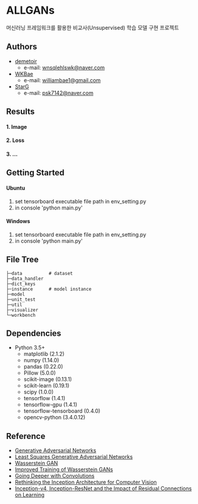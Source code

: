 # ALLGANs

머신러닝 프레임워크를 활용한 비교사(Unsupervised) 학습 모델 구현 프로젝트



## Authors

- [demetoir](https://github.com/demetoir)
  - e-mail: wnsqlehlswk@naver.com
- [WKBae](https://github.com/WKBae)
  - e-mail: williambae1@gmail.com
- [StarG](https://github.com/psk7142)
  - e-mail: psk7142@naver.com

## Results

#### 1. Image

#### 2. Loss

#### 3. ...

## Getting Started

#### Ubuntu

1. set tensorboard executable file path in env_setting.py
2. in console 'python main.py'

#### Windows

1. set tensorboard executable file path in env_setting.py
2. in console 'python main.py'

## File Tree

```
├─data          # dataset
├─data_handler
├─dict_keys
├─instance      # model instance
├─model
├─unit_test
├─util
├─visualizer
└─workbench
```

## Dependencies

- Python 3.5+
    - matplotlib (2.1.2)
    - numpy (1.14.0)
    - pandas (0.22.0)
    - Pillow (5.0.0)
    - scikit-image (0.13.1)
    - scikit-learn (0.19.1)
    - scipy (1.0.0)
    - tensorflow (1.4.1)
    - tensorflow-gpu (1.4.1)
    - tensorflow-tensorboard (0.4.0)
    - opencv-python (3.4.0.12)
  

## Reference

- [Generative Adversarial Networks](https://arxiv.org/abs/1406.2661)
- [Least Squares Generative Adversarial Networks](https://arxiv.org/abs/1611.04076)
- [Wasserstein GAN](https://arxiv.org/abs/1701.07875)
- [Improved Training of Wasserstein GANs](https://arxiv.org/abs/1704.00028)
- [Going Deeper with Convolutions](https://arxiv.org/abs/1409.4842)
- [Rethinking the Inception Architecture for Computer Vision](https://arxiv.org/abs/1512.00567)
- [Inception-v4, Inception-ResNet and the Impact of Residual Connections on Learning](https://arxiv.org/abs/1602.07261)